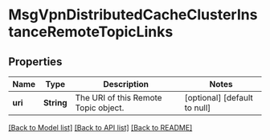 # MsgVpnDistributedCacheClusterInstanceRemoteTopicLinks

## Properties
Name | Type | Description | Notes
------------ | ------------- | ------------- | -------------
**uri** | **String** | The URI of this Remote Topic object. | [optional] [default to null]

[[Back to Model list]](../README.md#documentation-for-models) [[Back to API list]](../README.md#documentation-for-api-endpoints) [[Back to README]](../README.md)


